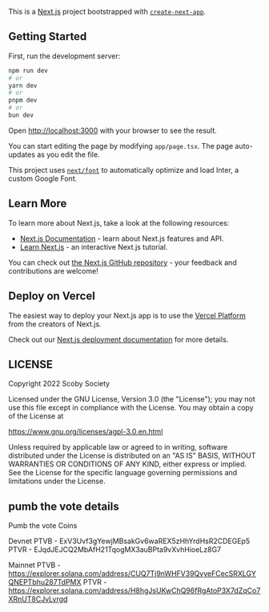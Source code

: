 This is a [Next.js](https://nextjs.org/) project bootstrapped with [`create-next-app`](https://github.com/vercel/next.js/tree/canary/packages/create-next-app).

## Getting Started

First, run the development server:

```bash
npm run dev
# or
yarn dev
# or
pnpm dev
# or
bun dev
```

Open [http://localhost:3000](http://localhost:3000) with your browser to see the result.

You can start editing the page by modifying `app/page.tsx`. The page auto-updates as you edit the file.

This project uses [`next/font`](https://nextjs.org/docs/basic-features/font-optimization) to automatically optimize and load Inter, a custom Google Font.

## Learn More

To learn more about Next.js, take a look at the following resources:

- [Next.js Documentation](https://nextjs.org/docs) - learn about Next.js features and API.
- [Learn Next.js](https://nextjs.org/learn) - an interactive Next.js tutorial.

You can check out [the Next.js GitHub repository](https://github.com/vercel/next.js/) - your feedback and contributions are welcome!

## Deploy on Vercel

The easiest way to deploy your Next.js app is to use the [Vercel Platform](https://vercel.com/new?utm_medium=default-template&filter=next.js&utm_source=create-next-app&utm_campaign=create-next-app-readme) from the creators of Next.js.

Check out our [Next.js deployment documentation](https://nextjs.org/docs/deployment) for more details.

## LICENSE

Copyright 2022 Scoby Society

Licensed under the GNU License, Version 3.0 (the "License"); you may not use this file except in compliance with the License. You may obtain a copy of the License at

https://www.gnu.org/licenses/agpl-3.0.en.html

Unless required by applicable law or agreed to in writing, software distributed under the License is distributed on an "AS IS" BASIS, WITHOUT WARRANTIES OR CONDITIONS OF ANY KIND, either express or implied. See the License for the specific language governing permissions and limitations under the License.


## pumb the vote details

Pumb the vote Coins

Devnet
PTVB - ExV3Uvf3gYewjMBsakGv6waREX5zHhYrdHsR2CDEGEp5
PTVR - EJqdJEJCQ2MbAfH21TqogMX3auBPta9vXvhHioeLz8G7

Mainnet
PTVB - https://explorer.solana.com/address/CUQ7Tj9nWHFV39QvyeFCecSRXLGYQNEPTbhu287TdPMX
PTVR - https://explorer.solana.com/address/H8hgJsUKwChQ96fRgAtoP3X7dZqCo7XRnUT8CJvLyrgd
